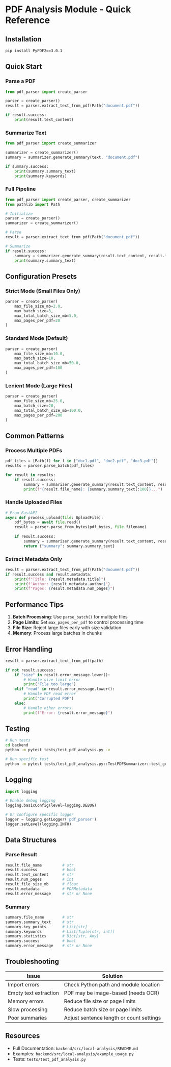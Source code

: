 # PDF Analysis Module - Quick Reference

## Installation

```bash
pip install PyPDF2==3.0.1
```

## Quick Start

### Parse a PDF

```python
from pdf_parser import create_parser

parser = create_parser()
result = parser.extract_text_from_pdf(Path("document.pdf"))

if result.success:
    print(result.text_content)
```

### Summarize Text

```python
from pdf_parser import create_summarizer

summarizer = create_summarizer()
summary = summarizer.generate_summary(text, "document.pdf")

if summary.success:
    print(summary.summary_text)
    print(summary.keywords)
```

### Full Pipeline

```python
from pdf_parser import create_parser, create_summarizer
from pathlib import Path

# Initialize
parser = create_parser()
summarizer = create_summarizer()

# Parse
result = parser.extract_text_from_pdf(Path("document.pdf"))

# Summarize
if result.success:
    summary = summarizer.generate_summary(result.text_content, result.file_name)
    print(summary.summary_text)
```

## Configuration Presets

### Strict Mode (Small Files Only)
```python
parser = create_parser(
    max_file_size_mb=2.0,
    max_batch_size=3,
    max_total_batch_size_mb=5.0,
    max_pages_per_pdf=20
)
```

### Standard Mode (Default)
```python
parser = create_parser(
    max_file_size_mb=10.0,
    max_batch_size=10,
    max_total_batch_size_mb=50.0,
    max_pages_per_pdf=100
)
```

### Lenient Mode (Large Files)
```python
parser = create_parser(
    max_file_size_mb=25.0,
    max_batch_size=20,
    max_total_batch_size_mb=100.0,
    max_pages_per_pdf=200
)
```

## Common Patterns

### Process Multiple PDFs

```python
pdf_files = [Path(f) for f in ["doc1.pdf", "doc2.pdf", "doc3.pdf"]]
results = parser.parse_batch(pdf_files)

for result in results:
    if result.success:
        summary = summarizer.generate_summary(result.text_content, result.file_name)
        print(f"{result.file_name}: {summary.summary_text[:100]}...")
```

### Handle Uploaded Files

```python
# From FastAPI
async def process_upload(file: UploadFile):
    pdf_bytes = await file.read()
    result = parser.parse_from_bytes(pdf_bytes, file.filename)
    
    if result.success:
        summary = summarizer.generate_summary(result.text_content, result.file_name)
        return {"summary": summary.summary_text}
```

### Extract Metadata Only

```python
result = parser.extract_text_from_pdf(Path("document.pdf"))
if result.success and result.metadata:
    print(f"Title: {result.metadata.title}")
    print(f"Author: {result.metadata.author}")
    print(f"Pages: {result.metadata.num_pages}")
```

## Performance Tips

1. **Batch Processing**: Use `parse_batch()` for multiple files
2. **Page Limits**: Set `max_pages_per_pdf` to control processing time
3. **File Size**: Reject large files early with size validation
4. **Memory**: Process large batches in chunks

## Error Handling

```python
result = parser.extract_text_from_pdf(path)

if not result.success:
    if "size" in result.error_message.lower():
        # Handle size limit error
        print("File too large")
    elif "read" in result.error_message.lower():
        # Handle PDF read error
        print("Corrupted PDF")
    else:
        # Handle other errors
        print(f"Error: {result.error_message}")
```

## Testing

```bash
# Run tests
cd backend
python -m pytest tests/test_pdf_analysis.py -v

# Run specific test
python -m pytest tests/test_pdf_analysis.py::TestPDFSummarizer::test_generate_summary_with_valid_text -v
```

## Logging

```python
import logging

# Enable debug logging
logging.basicConfig(level=logging.DEBUG)

# Or configure specific logger
logger = logging.getLogger('pdf_parser')
logger.setLevel(logging.INFO)
```

## Data Structures

### Parse Result
```python
result.file_name         # str
result.success           # bool
result.text_content      # str
result.num_pages         # int
result.file_size_mb      # float
result.metadata          # PDFMetadata
result.error_message     # str or None
```

### Summary
```python
summary.file_name        # str
summary.summary_text     # str
summary.key_points       # List[str]
summary.keywords         # List[Tuple[str, int]]
summary.statistics       # Dict[str, Any]
summary.success          # bool
summary.error_message    # str or None
```

## Troubleshooting

| Issue | Solution |
|-------|----------|
| Import errors | Check Python path and module location |
| Empty text extraction | PDF may be image-based (needs OCR) |
| Memory errors | Reduce file size or page limits |
| Slow processing | Reduce batch size or page limits |
| Poor summaries | Adjust sentence length or count settings |

## Resources

- Full Documentation: `backend/src/local-analysis/README.md`
- Examples: `backend/src/local-analysis/example_usage.py`
- Tests: `tests/test_pdf_analysis.py`
